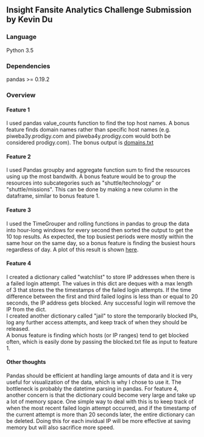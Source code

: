 ## Insight Fansite Analytics Challenge Submission by Kevin Du

### Language
Python 3.5

### Dependencies
pandas >= 0.19.2

### Overview
#### Feature 1
I used pandas value_counts function to find the top host names.
A bonus feature finds domain names rather than specific host names (e.g. piweba3y.prodigy.com and piweba4y.prodigy.com would both be considered prodigy.com). The bonus output is [domains.txt](log_output/domains.txt)

#### Feature 2
I used Pandas groupby and aggregate function sum to find the resources using up the most bandwith. A bonus feature would be to group the resources into subcategories such as "shuttle/technology" or "shuttle/missions". This can be done by making a new column in the dataframe, similar to bonus feature 1. 

#### Feature 3
I used the TimeGrouper and rolling functions in pandas to group the data into hour-long windows for every second then sorted the output to get the 10 top results. As expected, the top busiest periods were mostly within the same hour on the same day, so a bonus feature is finding the busiest hours regardless of day. A plot of this result is shown [here](hours.png).

#### Feature 4
I created a dictionary called "watchlist" to store IP addresses when there is a failed login attempt. The values in this dict are deques with a max length of 3 that stores the the timestamps of the failed login attempts. If the time difference between the first and third failed logins is less than or equal to 20 seconds, the IP address gets blocked. Any successful login will remove the IP from the dict.    
I created another dictionary called "jail" to store the temporarily blocked IPs, log any further access attempts, and keep track of when they should be released.  
A bonus feature is finding which hosts (or IP ranges) tend to get blocked often, which is easily done by passing the blocked.txt file as input to feature 1.

#### Other thoughts
Pandas should be efficient at handling large amounts of data and it is very useful for visualization of the data, which is why I chose to use it. The bottleneck is probably the datetime parsing in pandas. For feature 4, another concern is that the dictionary could become very large and take up a lot of memory space. One simple way to deal with this is to keep track of when the most recent failed login attempt occurred, and if the timestamp of the current attempt is more than 20 seconds later, the entire dictionary can be deleted. Doing this for each invidual IP will be more effective at saving memory but will also sacrifice more speed. 
 

